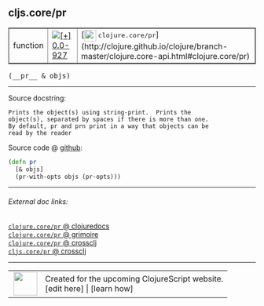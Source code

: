 ## cljs.core/pr



 <table border="1">
<tr>
<td>function</td>
<td><a href="https://github.com/cljsinfo/cljs-api-docs/tree/0.0-927"><img valign="middle" alt="[+] 0.0-927" title="Added in 0.0-927" src="https://img.shields.io/badge/+-0.0--927-lightgrey.svg"></a> </td>
<td>
[<img height="24px" valign="middle" src="http://i.imgur.com/1GjPKvB.png"> <samp>clojure.core/pr</samp>](http://clojure.github.io/clojure/branch-master/clojure.core-api.html#clojure.core/pr)
</td>
</tr>
</table>


 <samp>
(__pr__ & objs)<br>
</samp>

---





Source docstring:

```
Prints the object(s) using string-print.  Prints the
object(s), separated by spaces if there is more than one.
By default, pr and prn print in a way that objects can be
read by the reader
```


Source code @ [github](https://github.com/clojure/clojurescript/blob/r3149/src/cljs/cljs/core.cljs#L8597-L8603):

```clj
(defn pr
  [& objs]
  (pr-with-opts objs (pr-opts)))
```

<!--
Repo - tag - source tree - lines:

 <pre>
clojurescript @ r3149
└── src
    └── cljs
        └── cljs
            └── <ins>[core.cljs:8597-8603](https://github.com/clojure/clojurescript/blob/r3149/src/cljs/cljs/core.cljs#L8597-L8603)</ins>
</pre>

-->

---



###### External doc links:

[`clojure.core/pr` @ clojuredocs](http://clojuredocs.org/clojure.core/pr)<br>
[`clojure.core/pr` @ grimoire](http://conj.io/store/v1/org.clojure/clojure/1.7.0-beta3/clj/clojure.core/pr/)<br>
[`clojure.core/pr` @ crossclj](http://crossclj.info/fun/clojure.core/pr.html)<br>
[`cljs.core/pr` @ crossclj](http://crossclj.info/fun/cljs.core.cljs/pr.html)<br>

---

 <table>
<tr><td>
<img valign="middle" align="right" width="48px" src="http://i.imgur.com/Hi20huC.png">
</td><td>
Created for the upcoming ClojureScript website.<br>
[edit here] | [learn how]
</td></tr></table>

[edit here]:https://github.com/cljsinfo/cljs-api-docs/blob/master/cljsdoc/cljs.core_pr.cljsdoc
[learn how]:https://github.com/cljsinfo/cljs-api-docs/wiki/cljsdoc-files

<!--

This information was too distracting to show to readers, but I'll leave it
commented here since it is helpful to:

- pretty-print the data used to generate this document
- and show how to retrieve that data



The API data for this symbol:

```clj
{:ns "cljs.core",
 :name "pr",
 :signature ["[& objs]"],
 :history [["+" "0.0-927"]],
 :type "function",
 :full-name-encode "cljs.core_pr",
 :source {:code "(defn pr\n  [& objs]\n  (pr-with-opts objs (pr-opts)))",
          :title "Source code",
          :repo "clojurescript",
          :tag "r3149",
          :filename "src/cljs/cljs/core.cljs",
          :lines [8597 8603]},
 :full-name "cljs.core/pr",
 :clj-symbol "clojure.core/pr",
 :docstring "Prints the object(s) using string-print.  Prints the\nobject(s), separated by spaces if there is more than one.\nBy default, pr and prn print in a way that objects can be\nread by the reader"}

```

Retrieve the API data for this symbol:

```clj
;; from Clojure REPL
(require '[clojure.edn :as edn])
(-> (slurp "https://raw.githubusercontent.com/cljsinfo/cljs-api-docs/catalog/cljs-api.edn")
    (edn/read-string)
    (get-in [:symbols "cljs.core/pr"]))
```

-->
